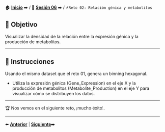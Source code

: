 🏠 [**Inicio**](../../Readme.md) ➡️ / 📖 [**Sesión 06**](../Readme.md) ➡️ / ⚡`Reto 02: Relación génica y metabolitos`

## 🎯 Objetivo

Visualizar la densidad de la relación entre la expresión génica y la producción de metabolitos.

---

## 📝 Instrucciones

Usando el mismo dataset que el reto 01, genera un binning hexagonal. 

- Utiliza la expresión génica (Gene_Expression) en el eje X y la producción de metabolitos (Metabolite_Production) en el eje Y para visualizar cómo se distribuyen los datos.

---

🏆 Nos vemos en el siguiente reto, ¡mucho éxito!.

---

⬅️ [**Anterior**](../Readme.md) | [**Siguiente**](../Ejemplo-04/Readme.md)➡️